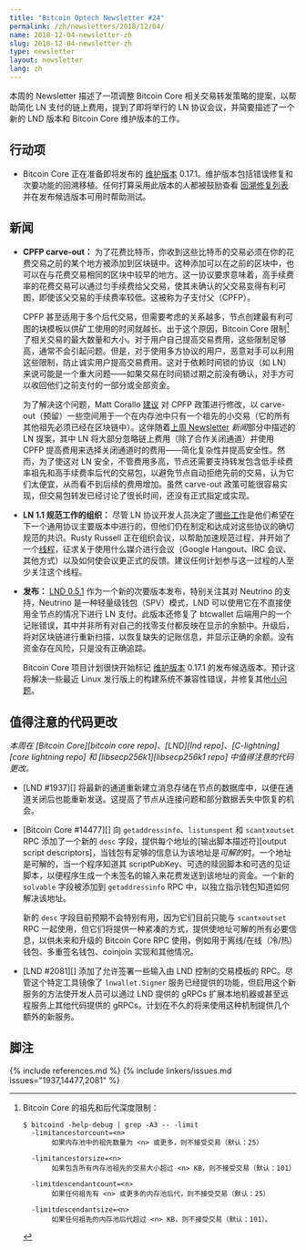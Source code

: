 ```yaml
---
title: "Bitcoin Optech Newsletter #24"
permalink: /zh/newsletters/2018/12/04/
name: 2018-12-04-newsletter-zh
slug: 2018-12-04-newsletter-zh
type: newsletter
layout: newsletter
lang: zh
---
```

本周的 Newsletter 描述了一项调整 Bitcoin Core 相关交易转发策略的提案，以帮助简化 LN 支付的链上费用，提到了即将举行的 LN 协议会议，并简要描述了一个新的 LND 版本和 Bitcoin Core 维护版本的工作。

## 行动项

- Bitcoin Core 正在准备即将发布的 [维护版本][maintenance release] 0.17.1。维护版本包括错误修复和次要功能的回溯移植。任何打算采用此版本的人都被鼓励查看 [回溯修复列表][0.17.1 milestone] 并在发布候选版本可用时帮助测试。

## 新闻

- **CPFP carve-out：** 为了花费比特币，你收到这些比特币的交易必须在你的花费交易之前的某个地方被添加到区块链中。这种添加可以在之前的区块中，也可以在与花费交易相同的区块中较早的地方。这一协议要求意味着，高手续费率的花费交易可以通过匀手续费给父交易，使其未确认的父交易变得有利可图，即使该父交易的手续费率较低。这被称为子支付父（CPFP）。

  CPFP 甚至适用于多个后代交易，但需要考虑的关系越多，节点创建最有利可图的块模板以供矿工使用的时间就越长。出于这个原因，Bitcoin Core 限制[^fn-cpfp-limits]了相关交易的最大数量和大小。对于用户自己提高交易费用，这些限制足够高，通常不会引起问题。但是，对于使用多方协议的用户，恶意对手可以利用这些限制，防止诚实用户提高交易费用。这对于依赖时间锁的协议（如 LN）来说可能是一个重大问题——如果交易在时间锁过期之前没有确认，对手方可以收回他们之前支付的一部分或全部资金。

  为了解决这个问题，Matt Corallo [建议][carve out thread] 对 CPFP 政策进行修改，以 carve-out（预留）一些空间用于一个在内存池中只有一个祖先的小交易（它的所有其他祖先必须已经在区块链中）。这伴随着[上周 Newsletter][last week's newsletter] *新闻*部分中描述的 LN 提案，其中 LN 将大部分忽略链上费用（除了合作关闭通道）并使用 CPFP 提高费用来选择关闭通道时的费用——简化复杂性并提高安全性。然而，为了使这对 LN 安全，不管费用多高，节点还需要支持转发包含低手续费率祖先和高手续费率后代的交易包，以避免节点自动拒绝先前的交易，认为它们太便宜，从而看不到后续的费用增加。虽然 carve-out 政策可能很容易实现，但交易包转发已经讨论了很长时间，还没有正式指定或实现。

- **<!--organization-of-ln-1-1-specification-effort-->LN 1.1 规范工作的组织：** 尽管 LN 协议开发人员决定了[哪些工作][ln1.1 accepted proposals]是他们希望在下一个通用协议主要版本中进行的，但他们仍在制定和达成对这些协议的确切规范的共识。Rusty Russell 正在组织会议，以帮助加速规范过程，并开始了一个[线程][ln spec meetings]，征求关于使用什么媒介进行会议（Google Hangout、IRC 会议、其他方式）以及如何使会议更正式的反馈。建议任何计划参与这一过程的人至少关注这个线程。

- **<!--releases-->发布：** [LND 0.5.1][] 作为一个新的次要版本发布，特别关注其对 Neutrino 的支持，Neutrino 是一种轻量级钱包（SPV）模式，LND 可以使用它在不直接使用全节点的情况下进行 LN 支付。此版本还修复了 btcwallet 后端用户的一个记账错误，其中并非所有对自己的找零支付都反映在显示的余额中。升级后，将对区块链进行重新扫描，以恢复缺失的记账信息，并显示正确的余额。没有资金存在风险，只是没有正确追踪。

  Bitcoin Core 项目计划很快开始标记 [维护版本][maintenance release] 0.17.1 的发布候选版本。预计这将解决一些最近 Linux 发行版上的构建系统不兼容性错误，并修复其他[小问题][0.17.1 milestone]。

[LND 0.5.1]: https://github.com/lightningnetwork/lnd/releases/tag/v0.5.1-beta

## 值得注意的代码更改

*本周在 [Bitcoin Core][bitcoin core repo]、[LND][lnd repo]、[C-lightning][core lightning repo] 和 [libsecp256k1][libsecp256k1 repo] 中值得注意的代码更改。*

- [LND #1937][] 将最新的通道重新建立消息存储在节点的数据库中，以便在通道关闭后也能重新发送。这提高了节点从连接问题和部分数据丢失中恢复的机会。

- [Bitcoin Core #14477][] 向 `getaddressinfo`、`listunspent` 和 `scantxoutset` RPC 添加了一个新的 `desc` 字段，提供每个地址的[输出脚本描述符][output script descriptors]，当钱包有足够的信息认为该地址是*可解的*时。一个地址是可解的，当一个程序知道其 scriptPubKey、可选的赎回脚本和可选的见证脚本，以便程序生成一个未签名的输入来花费发送到该地址的资金。一个新的 `solvable` 字段被添加到 `getaddressinfo` RPC 中，以独立指示钱包知道如何解决该地址。

  新的 `desc` 字段目前预期不会特别有用，因为它们目前只能与 `scantxoutset` RPC 一起使用，但它们将提供一种紧凑的方式，提供使地址可解的所有必要信息，以供未来和升级的 Bitcoin Core RPC 使用，例如用于离线/在线（冷/热）钱包、多重签名钱包、coinjoin 实现和其他情况。

- [LND #2081][] 添加了允许签署一些输入由 LND 控制的交易模板的 RPC。尽管这个特定工具镜像了 `lnwallet.Signer` 服务已经提供的功能，但启用这个新服务的方法使开发人员可以通过 LND 提供的 gRPCs 扩展本地机器或甚至远程服务上其他代码提供的 gRPCs。计划在不久的将来使用这种机制提供几个额外的新服务。

## 脚注

[^fn-cpfp-limits]:
    Bitcoin Core 的祖先和后代深度限制：

    ```text
    $ bitcoind -help-debug | grep -A3 -- -limit
      -limitancestorcount=<n>
           如果内存池中的祖先数量为 <n> 或更多，则不接受交易（默认：25）

      -limitancestorsize=<n>
           如果包含所有内存池祖先的交易大小超过 <n> KB，则不接受交易（默认：101）

      -limitdescendantcount=<n>
           如果任何祖先有 <n> 或更多的内存池后代，则不接受交易（默认：25）

      -limitdescendantsize=<n>
           如果任何祖先的内存池后代超过 <n> KB，则不接受交易（默认：101）。
    ```

{% include references.md %}
{% include linkers/issues.md issues="1937,14477,2081" %}

[maintenance release]: https://bitcoincore.org/en/lifecycle/#maintenance-releases
[last week's newsletter]: /zh/newsletters/2018/11/27/#simplified-fee-bumping-for-ln-ln
[carve out thread]: https://lists.linuxfoundation.org/pipermail/bitcoin-dev/2018-November/016518.html
[ln1.1 accepted proposals]: https://github.com/lightningnetwork/lightning-rfc/wiki/Lightning-Specification-1.1-Proposal-States
[ln spec meetings]: https://lists.linuxfoundation.org/pipermail/lightning-dev/2018-November/001673.html
[0.17.1 milestone]: https://github.com/bitcoin/bitcoin/milestone/39?closed=1